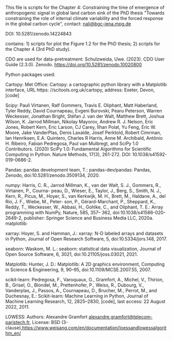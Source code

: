 This file is scripts for the Chapter 4: Constraining the time of emergence of anthropogenic signal in global land carbon sink of the PhD thesis "Towards constraining the role of internal climate variability and the forced response in the global carbon cycle", contact: nali@bgc-jena.mpg.de

DOI: 10.5281/zenodo.14224843

contains: 1) scripts for plot the Figure 1.2 for the PhD thesis; 2) scripts for the Chapter 4 (3rd PhD study).

CDO are used for data-pretreatment: Schulzweida, Uwe. (2023). CDO User Guide (2.3.0). Zenodo. https://doi.org/10.5281/zenodo.10020800

Python packages used:

Cartopy: 
Met Office: Cartopy: a cartographic python library with a Matplotlib interface, URL https: //scitools.org.uk/cartopy, address: Exeter, Devon, [code] 

Scipy: Pauli Virtanen, Ralf Gommers, Travis E. Oliphant, Matt Haberland, Tyler Reddy, David Cournapeau, Evgeni Burovski, Pearu Peterson, Warren Weckesser, Jonathan Bright, Stéfan J. van der Walt, Matthew Brett, Joshua Wilson, K. Jarrod Millman, Nikolay Mayorov, Andrew R. J. Nelson, Eric Jones, Robert Kern, Eric Larson, CJ Carey, İlhan Polat, Yu Feng, Eric W. Moore, Jake VanderPlas, Denis Laxalde, Josef Perktold, Robert Cimrman, Ian Henriksen, E.A. Quintero, Charles R Harris, Anne M. Archibald, Antônio H. Ribeiro, Fabian Pedregosa, Paul van Mulbregt, and SciPy 1.0 Contributors. (2020) SciPy 1.0: Fundamental Algorithms for Scientific Computing in Python. Nature Methods, 17(3), 261-272. DOI: 10.1038/s41592-019-0686-2.

Pandas:
pandas development team, T.: pandas-dev/pandas: Pandas, Zenodo, doi:10.5281/zenodo.3509134, 2020.

numpy:
Harris, C. R., Jarrod Millman, K., van der Walt, S. J., Gommers, R., Virtanen, P., Courna- peau, D., Wieser, E., Taylor, J., Berg, S., Smith, N. J., Kern, R., Picus, M., Hoyer, S., van Kerkwijk, M. H., Brett, M., Haldane, A., del Río, J. F., Wiebe, M., Peter- son, P., Gérard-Marchant, P., Sheppard, K., Reddy, T., Weckesser, W., Abbasi, H., Gohlke, C., and Oliphant, T. E.: Array programming with NumPy, Nature, 585, 357– 362, doi:10.1038/s41586-020-2649-2, publisher: Springer Science and Business Media LLC, 2020a.
matplotlib:

xarray:
Hoyer, S. and Hamman, J.: xarray: N-D labeled arrays and datasets in Python, Journal of Open Research Software, 5, doi:10.5334/jors.148, 2017.

seaborn:
Waskom, M. L.: seaborn: statistical data visualization, Journal of Open Source Software, 6, 3021, doi:10.21105/joss.03021, 2021.

Matplotlib:
Hunter, J. D.: Matplotlib: A 2D graphics environment, Computing in Science & Engineering, 9, 90–95, doi:10.1109/MCSE.2007.55, 2007.

scikit-learn:
Pedregosa, F., Varoquaux, G., Gramfort, A., Michel, V., Thirion, B., Grisel, O., Blondel, M., Prettenhofer, P., Weiss, R., Dubourg, V., Vanderplas, J., Passos, A., Cournapeau, D., Brucher, M., Perrot, M., and Duchesnay, E.: Scikit-learn: Machine Learning in Python, Journal of Machine Learning Research, 12, 2825–2830, [code], last access: 22 August 2022, 2011.

LOWESS:
Authors: Alexandre Gramfort <alexandre.gramfort@telecom-paristech.fr>, License: BSD (3-clause),https://www.weisang.com/en/documentation/loessandlowessalgorithm_en/

